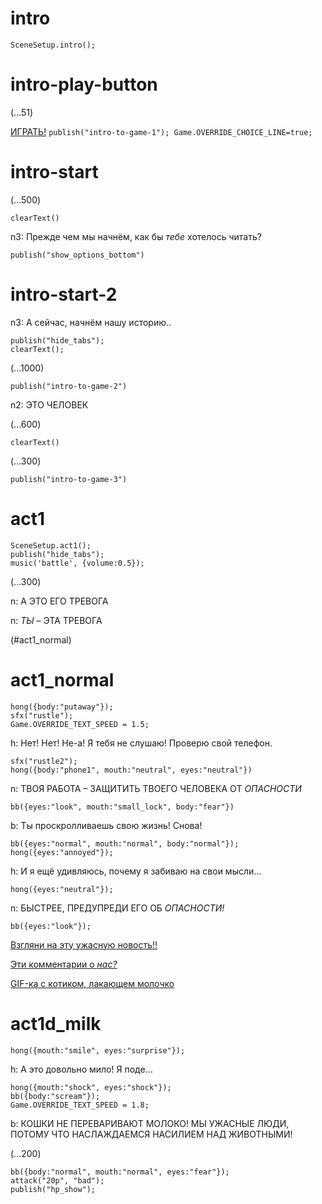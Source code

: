 # intro

`SceneSetup.intro();`

# intro-play-button

(...51)

[ИГРАТЬ!](#intro-start) `publish("intro-to-game-1"); Game.OVERRIDE_CHOICE_LINE=true;`

# intro-start

(...500)

`clearText()`

n3: Прежде чем мы начнём, как бы *тебе* хотелось читать?

`publish("show_options_bottom")`

# intro-start-2

n3: А сейчас, начнём нашу историю..

```
publish("hide_tabs");
clearText();
```

(...1000)

`publish("intro-to-game-2")`

n2: ЭТО ЧЕЛОВЕК

(...600)

`clearText()`

(...300)

`publish("intro-to-game-3")`

# act1

```
SceneSetup.act1();
publish("hide_tabs");
music('battle', {volume:0.5});
```

(...300)

n: А ЭТО ЕГО ТРЕВОГА

n: _ТЫ_ – ЭТА ТРЕВОГА

(#act1_normal)

# act1_normal

```
hong({body:"putaway"});
sfx("rustle");
Game.OVERRIDE_TEXT_SPEED = 1.5;
```

h: Нет! Нет! Не-а! Я тебя не слушаю! Проверю свой телефон.

```
sfx("rustle2");
hong({body:"phone1", mouth:"neutral", eyes:"neutral"})
```

n: ТВОЯ РАБОТА – ЗАЩИТИТЬ ТВОЕГО ЧЕЛОВЕКА ОТ *ОПАСНОСТИ*

`bb({eyes:"look", mouth:"small_lock", body:"fear"})`

b: Ты проскролливаешь свою жизнь! Снова!

```
bb({eyes:"normal", mouth:"normal", body:"normal"});
hong({eyes:"annoyed"});
```

h: И я ещё удивляюсь, почему я забиваю на свои мысли... 

`hong({eyes:"neutral"});`

n: БЫСТРЕЕ, ПРЕДУПРЕДИ ЕГО ОБ *ОПАСНОСТИ!*

```
bb({eyes:"look"});
```

[Взгляни на эту ужасную новость!!](#act1d_news)

[Эти комментарии о *нас?*](#act1d_subtweet)

[GIF-ка с котиком, лакающем молочко](#act1d_milk)

# act1d_milk

`hong({mouth:"smile", eyes:"surprise"});`

h:  А это довольно мило! Я поде...

```
hong({mouth:"shock", eyes:"shock"});
bb({body:"scream"});
Game.OVERRIDE_TEXT_SPEED = 1.8;
```

b: КОШКИ НЕ ПЕРЕВАРИВАЮТ МОЛОКО! МЫ УЖАСНЫЕ ЛЮДИ, ПОТОМУ ЧТО НАСЛАЖДАЕМСЯ НАСИЛИЕМ НАД ЖИВОТНЫМИ!

(...200)

```
bb({body:"normal", mouth:"normal", eyes:"fear"});
attack("20p", "bad");
publish("hp_show");
```



